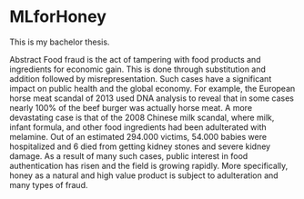 # MLforHoney

This is my bachelor thesis.

Abstract
Food fraud is the act of tampering with food products and ingredients for economic gain. This is done through substitution and addition followed by misrepresentation. Such cases have a significant impact on public health and the global economy. For example, the European horse meat scandal of 2013 used DNA analysis to reveal that in some cases nearly 100\% of the beef burger was actually horse meat. A more devastating case is that of the 2008 Chinese milk scandal, where milk, infant formula, and other food ingredients had been adulterated with melamine. Out of an estimated 294.000 victims, 54.000 babies were hospitalized and 6 died from getting kidney stones and severe kidney damage. As a result of many such cases, public interest in food authentication has risen and the field is growing rapidly. More specifically, honey as a natural and high value product is subject to adulteration and many types of fraud.
